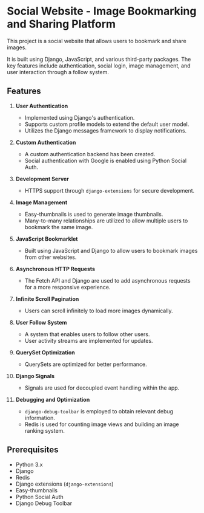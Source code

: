 # Social Website - Image Bookmarking and Sharing Platform

This project is a social website that allows users to bookmark and share images.

It is built using Django, JavaScript, and various third-party packages. The key features include authentication, social login, image management, and user interaction through a follow system.

## Features

1. **User Authentication**
    - Implemented using Django's authentication.
    - Supports custom profile models to extend the default user model.
    - Utilizes the Django messages framework to display notifications.

2. **Custom Authentication**
    - A custom authentication backend has been created.
    - Social authentication with Google is enabled using Python Social Auth.
3. **Development Server**
   - HTTPS support through `django-extensions` for secure development.

4. **Image Management**
   - Easy-thumbnails is used to generate image thumbnails.
   - Many-to-many relationships are utilized to allow multiple users to bookmark the same image.

5. **JavaScript Bookmarklet**
   - Built using JavaScript and Django to allow users to bookmark images from other websites.

6. **Asynchronous HTTP Requests**
   - The Fetch API and Django are used to add asynchronous requests for a more responsive experience.

7. **Infinite Scroll Pagination**
   - Users can scroll infinitely to load more images dynamically.

8. **User Follow System**
   - A system that enables users to follow other users.
   - User activity streams are implemented for updates.

9. **QuerySet Optimization**
   - QuerySets are optimized for better performance.

10. **Django Signals**
    - Signals are used for decoupled event handling within the app.

11. **Debugging and Optimization**
    - `django-debug-toolbar` is employed to obtain relevant debug information.
    - Redis is used for counting image views and building an image ranking system.

## Prerequisites

- Python 3.x
- Django
- Redis
- Django extensions (`django-extensions`)
- Easy-thumbnails
- Python Social Auth
- Django Debug Toolbar
